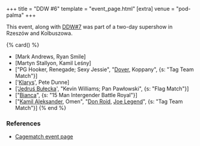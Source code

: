 +++
title = "DDW #6"
template = "event_page.html"
[extra]
venue = "pod-palma"
+++

This event, along with [DDW#7](@/e/ddw/2012-03-10-ddw-7.md) was part of a two-day supershow in Rzeszów and Kolbuszowa.

{% card() %}
- [Mark Andrews, Ryan Smile]
- [Martyn Stallyon, Kamil Leśny]
- ["PG Hooker, Renegade; Sexy Jessie", "[Dover](@/w/dover.md), Koppany", {s: "Tag
      Team Match"}]
- ['[Klarys](@/w/klarys.md)', Pete Dunne]
- ['[Jędruś Bułecka](@/w/jedrus-bulecka.md)', "Kevin Williams; Pan Pawłowski", {s: "Flag
      Match"}]
- ["[Bianca](@/w/bianca.md)", {s: "15 Man Intergender Battle Royal"}]
- ["[Kamil Aleksander](@/w/kamil-aleksander.md), Omen", "[Don Roid](@/w/don-roid.md),
    [Joe Legend](@/w/joe-legend.md)", {s: "Tag Team Match"}]
{% end %}

### References

* [Cagematch event page](https://www.cagematch.net/?id=1&nr=76760)
